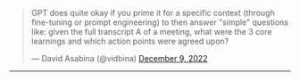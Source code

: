 <blockquote class="twitter-tweet"><p lang="en" dir="ltr">GPT does quite okay if you prime it for a specific context (through fine-tuning or prompt engineering) to then answer &quot;simple&quot; questions like: given the full transcript A of a meeting, what were the 3 core learnings and which action points were agreed upon?</p>&mdash; David Asabina (@vidbina) <a href="https://twitter.com/vidbina/status/1601222513450631170?ref_src=twsrc%5Etfw">December 9, 2022</a></blockquote> 

---

